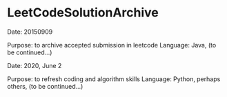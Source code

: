 # LeetCodeSolutionArchive

Date: 20150909

Purpose: to archive accepted submission in leetcode
Language: Java, (to be continued...)


Date: 2020, June 2

Purpose: to refresh coding and algorithm skills
Language: Python, perhaps others, (to be continued...)
